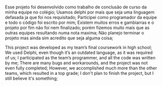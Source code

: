 Esse projeto foi desenvolvido como trabalho de conclusão de curso da minha equipe no colégio;
Usamos delphi por mais que seja uma linguagem defasada ja que foi nos requisitado;
Participei como programador da equipe e todo o código foi escrito por mim; 
Existem muitos erros e gambiarras e o projeto por fim não foi nem finalizado; 
porém fizemos muito mais que as outras equipes resultando numa nota maxima;
Não planejo terminar o projeto mas ainda sim acredito que seja alguma coisa;



This project was developed as my team’s final coursework in high school;
We used Delphi, even though it’s an outdated language, as it was required of us;
I participated as the team’s programmer, and all the code was written by me;
There are many bugs and workarounds, and the project was not even fully completed;
However, we accomplished much more than the other teams, which resulted in a top grade;
I don't plan to finish the project, but I still believe it's something;
